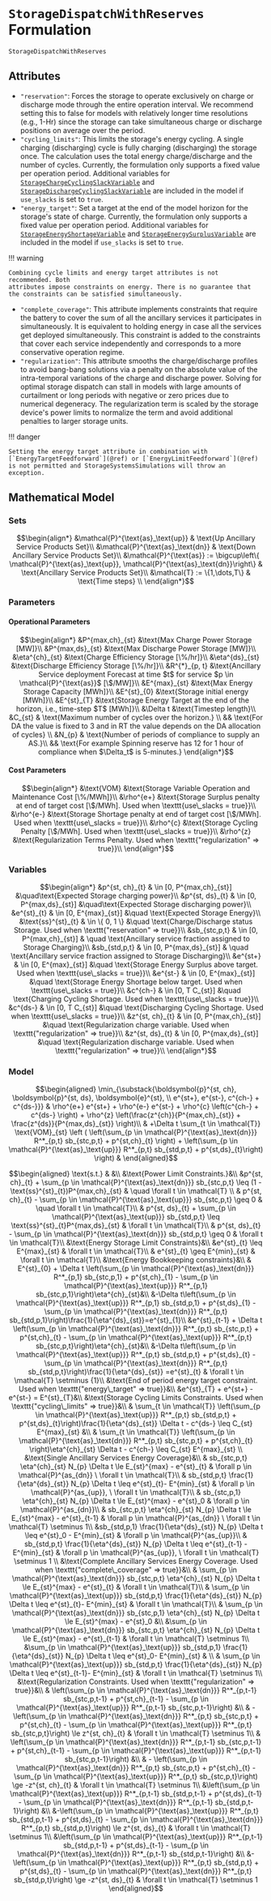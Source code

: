 # `StorageDispatchWithReserves` Formulation

```@docs
StorageDispatchWithReserves
```

## Attributes

  - `"reservation"`: Forces the storage to operate exclusively on charge or discharge mode through the entire operation interval. We recommend setting this to false for models with relatively longer time resolutions (e.g., 1-Hr) since the storage can take simultaneous charge or discharge positions on average over the period.
  - `"cycling_limits"`: This limits the storage's energy cycling. A single charging (discharging) cycle is fully charging (discharging) the storage once. The calculation uses the total energy charge/discharge and the number of cycles. Currently, the formulation only supports a fixed value per operation period. Additional variables for [`StorageChargeCyclingSlackVariable`](@ref) and [`StorageDischargeCyclingSlackVariable`](@ref) are included in the model if `use_slacks` is set to `true`.
  - `"energy_target"`: Set a target at the end of the model horizon for the storage's state of charge. Currently, the formulation only supports a fixed value per operation period. Additional variables for [`StorageEnergyShortageVariable`](@ref) and [`StorageEnergySurplusVariable`](@ref) are included in the model if `use_slacks` is set to `true`.

!!! warning
    
    Combining cycle limits and energy target attributes is not recommended. Both
    attributes impose constraints on energy. There is no guarantee that the constraints can be satisfied simultaneously.

  - `"complete_coverage"`: This attribute implements constraints that require the battery to cover the sum of all the ancillary services it participates in simultaneously. It is equivalent to holding energy in case all the services get deployed simultaneously. This constraint is added to the constraints that cover each service independently and corresponds to a more conservative operation regime.
  - `"regularization"`: This attribute smooths the charge/discharge profiles to avoid bang-bang solutions via a penalty on the absolute value of the intra-temporal variations of the charge and discharge power. Solving for optimal storage dispatch can stall in models with large amounts of curtailment or long periods with negative or zero prices due to numerical degeneracy. The regularization term is scaled by the storage device's power limits to normalize the term and avoid additional penalties to larger storage units.

!!! danger
    
    Setting the energy target attribute in combination with [`EnergyTargetFeedforward`](@ref) or [`EnergyLimitFeedforward`](@ref) is not permitted and StorageSystemsSimulations will throw an exception.

## Mathematical Model

### Sets

```math
\begin{align*}
    &\mathcal{P}^{\text{as}_\text{up}} & \text{Up Ancillary Service Products Set}\\
    &\mathcal{P}^{\text{as}_\text{dn}} & \text{Down Ancillary Service Products Set}\\
    &\mathcal{P}^{\text{as}} := \bigcup\left\{ \mathcal{P}^{\text{as}_\text{up}}, \mathcal{P}^{\text{as}_\text{dn}}\right\} & \text{Ancillary Service Products Set}\\
    &\mathcal{T} := \{1,\dots,T\} & \text{Time steps} \\
\end{align*}
```

### Parameters

#### Operational Parameters

```math
\begin{align*}
    &P^{max,ch}_{st} &\text{Max Charge Power Storage [MW]}\\
    &P^{max,ds}_{st} &\text{Max Discharge Power Storage [MW]}\\
    &\eta^{ch}_{st} &\text{Charge Efficiency Storage [\%/hr]}\\
    &\eta^{ds}_{st} &\text{Discharge Efficiency Storage [\%/hr]}\\
    &R^{*}_{p, t} &\text{Ancillary Service deployment Forecast at time $t$ for service $p \in \mathcal{P}^{\text{as}}$ [\$/MW]}\\
    &E^{max}_{st} &\text{Max Energy Storage Capacity [MWh]}\\
    &E^{st}_{0} &\text{Storage initial energy [MWh]}\\
    &E^{st}_{T} &\text{Storage Energy Target at the end of the horizon, i.e., time-step $T$ [MWh]}\\
    &\Delta t  &\text{Timestep length}\\
    &C_{st} & \text{Maximum number of cycles over the horizon.} \\
    && \text{For DA the value is fixed to 3 and in RT the value depends on the DA allocation of cycles} \\
    &N_{p} & \text{Number of periods of compliance to supply an AS.}\\
    && \text{For example Spinning reserve has 12 for 1 hour of compliance when $\Delta_t$ is 5-minutes.}
\end{align*}
```

#### Cost Parameters

```math
\begin{align*}
    &\text{VOM} &\text{Storage Variable Operation and Maintenance Cost [\%/MWh]}\\
    &\rho^{e+} &\text{Storage Surplus penalty at end of target cost [\$/MWh]. Used when \texttt{use\_slacks = true}}\\
    &\rho^{e-} &\text{Storage Shortage penalty at end of target cost [\$/MWh]. Used when \texttt{use\_slacks = true}}\\
    &\rho^{c} &\text{Storage Cycling Penalty [\$/MWh]. Used when \texttt{use\_slacks = true}}\\
    &\rho^{z} &\text{Regularization Terms Penalty. Used when \texttt{"regularization" => true}}\\
\end{align*}
```

### Variables

```math
\begin{align*}
    &p^{st, ch}_{t}  & \in [0, P^{max,ch}_{st}] &\quad\text{Expected Storage charging power}\\
    &p^{st, ds}_{t}  & \in [0, P^{max,ds}_{st}] &\quad\text{Expected Storage discharging power}\\
    &e^{st}_{t}  & \in [0, E^{max}_{st}] &\quad \text{Expected Storage Energy}\\
    &\text{ss}^{st}_{t}  & \in \{ 0, 1 \} &\quad \text{Charge/Discharge status Storage. Used when \texttt{"reservation" => true}}\\
    &sb_{stc,p,t} & \in [0, P^{max,ch}_{st}] & \quad \text{Ancillary service fraction assigned to Storage Charging}\\
    &sb_{std,p,t} & \in [0, P^{max,ds}_{st}] & \quad \text{Ancillary service fraction assigned to Storage Discharging}\\
    &e^{st+}  & \in [0, E^{max}_{st}] &\quad \text{Storage Energy Surplus above target. Used when \texttt{use\_slacks = true}}\\
    &e^{st-}  & \in [0, E^{max}_{st}] &\quad \text{Storage Energy Shortage below target. Used when \texttt{use\_slacks = true}}\\
    &c^{ch-}  & \in [0, T C_{st}] &\quad \text{Charging Cycling Shortage. Used when \texttt{use\_slacks = true}}\\
    &c^{ds-}  & \in [0, T C_{st}] &\quad \text{Discharging Cycling Shortage. Used when \texttt{use\_slacks = true}}\\
    &z^{st, ch}_{t} & \in [0, P^{max,ch}_{st}] &\quad \text{Regularization charge variable. Used when \texttt{"regularization" => true}}\\
    &z^{st, ds}_{t} & \in [0, P^{max,ds}_{st}] &\quad \text{Regularization discharge variable. Used when \texttt{"regularization" => true}}\\
\end{align*}
```

### Model

```math
\begin{aligned}
\min_{\substack{\boldsymbol{p}^{st, ch}, \boldsymbol{p}^{st, ds}, \boldsymbol{e}^{st}, \\ e^{st+}, e^{st-}, c^{ch-} + c^{ds-}}}
& \rho^{e+} e^{st+} + \rho^{e-} e^{st-} + \rho^{c} \left(c^{ch-} + c^{ds-} \right) + \rho^{z} \left(\frac{z^{ch}}{P^{max,ch}_{st}} + \frac{z^{ds}}{P^{max,ds}_{st}} \right)\\
& +\Delta t \sum_{t \in \mathcal{T}} \text{VOM}_{st} \left ( \left(\sum_{p \in \mathcal{P}^{\text{as}_\text{dn}}} R^*_{p,t} sb_{stc,p,t} + p^{st,ch}_{t} \right) + \left(\sum_{p \in \mathcal{P}^{\text{as}_\text{up}}} R^*_{p,t} sb_{std,p,t} + p^{st,ds}_{t}\right) \right) &
\end{aligned}
```

```math
\begin{aligned}
\text{s.t.}  & &\\
&\text{Power Limit Constraints.}&\\
&p^{st, ch}_{t} + \sum_{p \in \mathcal{P}^{\text{as}_\text{dn}}} sb_{stc,p,t} \leq (1 - \text{ss}^{st}_{t})P^{max,ch}_{st} & \quad \forall t \in \mathcal{T} \\
& p^{st, ch}_{t} - \sum_{p \in \mathcal{P}^{\text{as}_\text{up}}} sb_{stc,p,t} \geq 0 & \quad \forall t \in \mathcal{T}\\
& p^{st, ds}_{t} + \sum_{p \in \mathcal{P}^{\text{as}_\text{up}}} sb_{std,p,t} \leq \text{ss}^{st}_{t}P^{max,ds}_{st} & \forall t \in \mathcal{T}\\
& p^{st, ds}_{t} - \sum_{p \in \mathcal{P}^{\text{as}_\text{dn}}} sb_{std,p,t} \geq 0 & \forall t \in \mathcal{T}\\
&\text{Energy Storage Limit Constraints}&\\
&e^{st}_{t} \leq E^{max}_{st} & \forall t \in \mathcal{T}\\
& e^{st}_{t} \geq E^{min}_{st} & \forall t \in \mathcal{T}\\
&\text{Energy Bookkeeping constraints}&\\
& E^{st}_{0} + \Delta t  \left(\sum_{p \in \mathcal{P}^{\text{as}_\text{dn}}} R^*_{p,1} sb_{stc,p,1} + p^{st,ch}_{1}  - \sum_{p \in \mathcal{P}^{\text{as}_\text{up}}} R^*_{p,1} sb_{stc,p,1}\right)\eta^{ch}_{st}&\\
&-\Delta t\left(\sum_{p \in \mathcal{P}^{\text{as}_\text{up}}} R^*_{p,1} sb_{std,p,1} + p^{st,ds}_{1} - \sum_{p \in \mathcal{P}^{\text{as}_\text{dn}}} R^*_{p,t} sb_{std,p,1}\right)\frac{1}{\eta^{ds}_{st}}=e^{st}_{1}\\
&e^{st}_{t-1} + \Delta t  \left(\sum_{p \in \mathcal{P}^{\text{as}_\text{dn}}} R^*_{p,t} sb_{stc,p,t} + p^{st,ch}_{t}  - \sum_{p \in \mathcal{P}^{\text{as}_\text{up}}} R^*_{p,t} sb_{stc,p,t}\right)\eta^{ch}_{st}&\\
&-\Delta t\left(\sum_{p \in \mathcal{P}^{\text{as}_\text{up}}} R^*_{p,t} sb_{std,p,t} + p^{st,ds}_{t} - \sum_{p \in \mathcal{P}^{\text{as}_\text{dn}}} R^*_{p,t} sb_{std,p,t}\right)\frac{1}{\eta^{ds}_{st}} =e^{st}_{t} & \forall t \in \mathcal{T} \setminus {1}\\
&\text{End of period energy target constraint. Used when \texttt{"energy\_target" => true}}&\\
&e^{st}_{T} + e^{st+} - e^{st-} = E^{st}_{T}&\\
&\text{Storage Cycling Limits Constraints. Used when \texttt{"cycling\_limits" => true}}&\\
& \sum_{t \in \mathcal{T}} \left(\sum_{p \in \mathcal{P}^{\text{as}_\text{up}}} R^*_{p,t} sb_{std,p,t} + p^{st,ds}_{t}\right)\frac{1}{\eta^{ds}_{st}} \Delta t - c^{ds-} \leq C_{st} E^{max}_{st} &\\
& \sum_{t \in \mathcal{T}} \left(\sum_{p \in \mathcal{P}^{\text{as}_\text{dn}}} R^*_{p,t} sb_{stc,p,t} + p^{st,ch}_{t} \right)\eta^{ch}_{st} \Delta t - c^{ch-} \leq C_{st} E^{max}_{st} \\
&\text{Single Ancillary Services Energy Coverage}&\\
& sb_{stc,p,t}  \eta^{ch}_{st} N_{p} \Delta t \le E_{st}^{max} - e^{st}_{t} & \forall p \in \mathcal{P}^{as_{dn}} \ \forall t \in \mathcal{T}\\
& sb_{std,p,t}  \frac{1}{\eta^{ds}_{st}} N_{p} \Delta t \leq e^{st}_{t}- E^{min}_{st} & \forall p \in \mathcal{P}^{as_{up}}, \ \forall t \in \mathcal{T}\\
& sb_{stc,p,1}  \eta^{ch}_{st} N_{p} \Delta t \le E_{st}^{max} - e^{st}_0 & \forall p \in \mathcal{P}^{as_{dn}}\\
& sb_{stc,p,t}  \eta^{ch}_{st} N_{p} \Delta t \le E_{st}^{max} - e^{st}_{t-1} & \forall p \in \mathcal{P}^{as_{dn}} \ \forall t \in \mathcal{T} \setminus 1\\
&sb_{std,p,1}  \frac{1}{\eta^{ds}_{st}} N_{p} \Delta t \leq e^{st}_0 - E^{min}_{st} & \forall p \in \mathcal{P}^{as_{up}}\\
& sb_{std,p,t}  \frac{1}{\eta^{ds}_{st}} N_{p} \Delta t \leq e^{st}_{t-1} - E^{min}_{st} & \forall p \in \mathcal{P}^{as_{up}}, \ \forall t \in \mathcal{T} \setminus 1 \\
&\text{Complete Ancillary Services Energy Coverage. Used when \texttt{"complete\_coverage" => true}}&\\
& \sum_{p \in \mathcal{P}^{\text{as}_\text{dn}}}  sb_{stc,p,t}  \eta^{ch}_{st} N_{p} \Delta t \le E_{st}^{max} - e^{st}_{t} & \forall t \in \mathcal{T}\\
& \sum_{p \in \mathcal{P}^{\text{as}_\text{up}}} sb_{std,p,t}  \frac{1}{\eta^{ds}_{st}} N_{p} \Delta t \leq e^{st}_{t}- E^{min}_{st} & \forall t \in \mathcal{T}\\
& \sum_{p \in \mathcal{P}^{\text{as}_\text{dn}}} sb_{stc,p,1}  \eta^{ch}_{st} N_{p} \Delta t \le E_{st}^{max} - e^{st}_0 &\\
&\sum_{p \in \mathcal{P}^{\text{as}_\text{dn}}}  sb_{stc,p,t} \eta^{ch}_{st} N_{p} \Delta t \le E_{st}^{max} - e^{st}_{t-1} & \forall t \in \mathcal{T} \setminus 1\\
&\sum_{p \in \mathcal{P}^{\text{as}_\text{up}}} sb_{std,p,1}  \frac{1}{\eta^{ds}_{st}} N_{p} \Delta t \leq e^{st}_0- E^{min}_{st} & \\
& \sum_{p \in \mathcal{P}^{\text{as}_\text{up}}} sb_{std,p,t}  \frac{1}{\eta^{ds}_{st}} N_{p} \Delta t \leq e^{st}_{t-1}- E^{min}_{st} & \forall t \in \mathcal{T} \setminus 1\\
&\text{Regularization Constraints. Used when \texttt{"regularization" => true}}&\\
& \left(\sum_{p \in \mathcal{P}^{\text{as}_\text{dn}}} R^*_{p,t-1} sb_{stc,p,t-1} + p^{st,ch}_{t-1}  - \sum_{p \in \mathcal{P}^{\text{as}_\text{up}}} R^*_{p,t-1} sb_{stc,p,t-1}\right) &\\
& - \left(\sum_{p \in \mathcal{P}^{\text{as}_\text{dn}}} R^*_{p,t} sb_{stc,p,t} + p^{st,ch}_{t}  - \sum_{p \in \mathcal{P}^{\text{as}_\text{up}}} R^*_{p,t} sb_{stc,p,t}\right) \le z^{st, ch}_{t} & \forall t \in \mathcal{T} \setminus 1\\
& \left(\sum_{p \in \mathcal{P}^{\text{as}_\text{dn}}} R^*_{p,t-1} sb_{stc,p,t-1} + p^{st,ch}_{t-1}  - \sum_{p \in \mathcal{P}^{\text{as}_\text{up}}} R^*_{p,t-1} sb_{stc,p,t-1}\right) &\\
& - \left(\sum_{p \in \mathcal{P}^{\text{as}_\text{dn}}} R^*_{p,t} sb_{stc,p,t} + p^{st,ch}_{t}  - \sum_{p \in \mathcal{P}^{\text{as}_\text{up}}} R^*_{p,t} sb_{stc,p,t}\right) \ge -z^{st, ch}_{t} & \forall t \in \mathcal{T} \setminus 1\\
&\left(\sum_{p \in \mathcal{P}^{\text{as}_\text{up}}} R^*_{p,t-1} sb_{std,p,t-1} + p^{st,ds}_{t-1} - \sum_{p \in \mathcal{P}^{\text{as}_\text{dn}}} R^*_{p,t-1} sb_{std,p,t-1}\right) &\\
&-\left(\sum_{p \in \mathcal{P}^{\text{as}_\text{up}}} R^*_{p,t} sb_{std,p,t-1} + p^{st,ds}_{t} - \sum_{p \in \mathcal{P}^{\text{as}_\text{dn}}} R^*_{p,t} sb_{std,p,t}\right) \le z^{st, ds}_{t}  & \forall t \in \mathcal{T} \setminus 1\\
&\left(\sum_{p \in \mathcal{P}^{\text{as}_\text{up}}} R^*_{p,t-1} sb_{std,p,t-1} + p^{st,ds}_{t-1} - \sum_{p \in \mathcal{P}^{\text{as}_\text{dn}}} R^*_{p,t-1} sb_{std,p,t-1}\right) &\\
&-\left(\sum_{p \in \mathcal{P}^{\text{as}_\text{up}}} R^*_{p,t} sb_{std,p,t} + p^{st,ds}_{t} - \sum_{p \in \mathcal{P}^{\text{as}_\text{dn}}} R^*_{p,t} sb_{std,p,t}\right) \ge -z^{st, ds}_{t}  & \forall t \in \mathcal{T} \setminus 1
\end{aligned}
```
